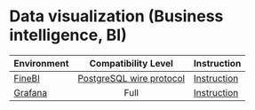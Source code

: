 # Data visualization (Business intelligence, BI)

| Environment | Compatibility Level  | Instruction |
| --- | :---: | --- |
| [FineBI](https://intl.finebi.com/) | [PostgreSQL wire protocol](../../../postgresql/intro.md) | [Instruction](../finebi.md) |
| [Grafana](https://grafana.com) | Full | [Instruction](../grafana.md) |